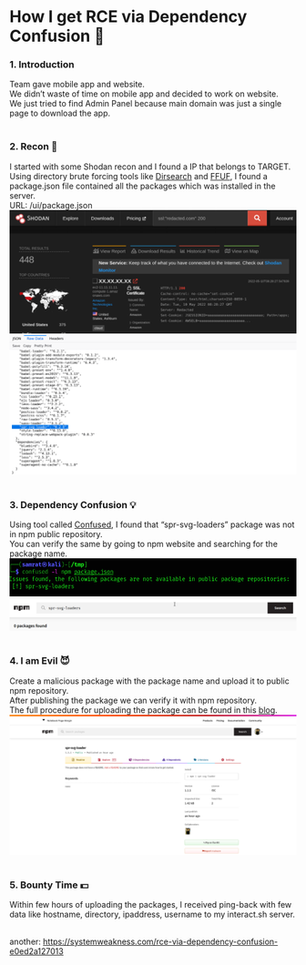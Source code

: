 # How I get RCE via Dependency Confusion 💎

### 1. Introduction
Team gave mobile app and website.</br>
We didn’t waste of time on mobile app and decided to work on website.</br>
We just tried to find Admin Panel because main domain was just a single page to download the app.
</br>&nbsp;

### 2. Recon 🔦
I started with some Shodan recon and I found a IP that belongs to TARGET.</br>
Using directory brute forcing tools like [Dirsearch](https://github.com/maurosoria/dirsearch) and [FFUF](https://github.com/ffuf/ffuf), I found a package.json file contained all the packages which was installed in the server.</br>
URL: /ui/package.json
![img](./1.png)
![img](./2.png)
</br>&nbsp;

### 3. Dependency Confusion 💡
Using tool called [Confused](https://github.com/visma-prodsec/confused), I found that “spr-svg-loaders” package was not in npm public repository.</br>
You can verify the same by going to npm website and searching for the package name.
![img](./3.png)
![img](./4.png)
</br>&nbsp;

### 4. I am Evil 😈
Create a malicious package with the package name and upload it to public npm repository.</br>
After publishing the package we can verify it with npm repository.</br>
The full procedure for uploading the package can be found in this [blog](https://dhiyaneshgeek.github.io/web/security/2021/09/04/dependency-confusion/).</br>
![img](./5.png)
</br>&nbsp;

### 5. Bounty Time 💵
Within few hours of uploading the packages, I received ping-back with few data like hostname, directory, ipaddress, username to my interact.sh server.
</br>&nbsp;

another: https://systemweakness.com/rce-via-dependency-confusion-e0ed2a127013
